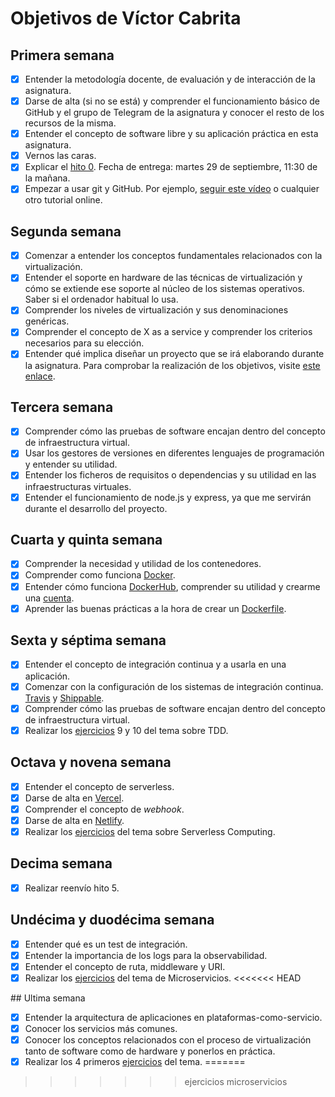 # Objetivos de Víctor Cabrita

## Primera semana

- [x] Entender la metodología docente, de evaluación y de interacción de la asignatura.
- [x] Darse de alta (si no se está) y comprender el funcionamiento básico de GitHub y el grupo de Telegram de la asignatura y conocer el resto de los recursos de la misma.
- [x] Entender el concepto de software libre y su aplicación práctica en esta asignatura.
- [x] Vernos las caras.
- [x] Explicar el [hito 0](http://jj.github.io/IV/documentos/proyecto/0.Repositorio). Fecha de entrega: martes 29 de septiembre, 11:30 de la mañana.
- [x] Empezar a usar git y GitHub. Por ejemplo, [seguir este vídeo](https://www.youtube.com/watch?v=gmXyJI01qa8) o cualquier otro tutorial online.

## Segunda semana

- [x] Comenzar a entender los conceptos fundamentales relacionados con la virtualización.
- [x] Entender el soporte en hardware de las técnicas de virtualización y cómo se extiende ese soporte al núcleo de los sistemas operativos. Saber si el ordenador habitual lo usa.
- [x] Comprender los niveles de virtualización y sus denominaciones genéricas.
- [x] Comprender el concepto de X as a service y comprender los criterios necesarios para su elección.
- [x] Entender qué implica diseñar un proyecto que se irá elaborando durante la asignatura.
      Para comprobar la realización de los objetivos, visite [este enlace](https://github.com/Torchu/IV-Ejercicios-y-Objetivos/blob/main/Objetivos/Semana02.md).

## Tercera semana

- [x] Comprender cómo las pruebas de software encajan dentro del concepto de infraestructura virtual.
- [x] Usar los gestores de versiones en diferentes lenguajes de programación y entender su utilidad.
- [x] Entender los ficheros de requisitos o dependencias y su utilidad en las infraestructuras virtuales.
- [x] Entender el funcionamiento de node.js y express, ya que me servirán durante el desarrollo del proyecto.

## Cuarta y quinta semana

- [x] Comprender la necesidad y utilidad de los contenedores.
- [x] Comprender como funciona [Docker](https://www.docker.com/).
- [x] Entender cómo funciona [DockerHub](https://hub.docker.com/), comprender su utilidad y crearme una [cuenta](https://hub.docker.com/u/torchu).
- [x] Aprender las buenas prácticas a la hora de crear un [Dockerfile](https://github.com/Torchu/GymBot/blob/master/Dockerfile).

## Sexta y séptima semana

- [x] Entender el concepto de integración continua y a usarla en una aplicación.
- [x] Comenzar con la configuración de los sistemas de integración continua. [Travis](https://github.com/torchu/GymBot/blob/master/docs/travis.md) y [Shippable](https://github.com/torchu/GymBot/blob/master/docs/shippable.md).
- [x] Comprender cómo las pruebas de software encajan dentro del concepto de infraestructura virtual.
- [x] Realizar los [ejercicios](https://github.com/torchu/IV-Ejercicios-y-Objetivos/blob/main/Ejercicios/TDD.md) 9 y 10 del tema sobre TDD.

## Octava y novena semana

- [x] Entender el concepto de serverless.
- [x] Darse de alta en [Vercel](https://vercel.com/torchu).
- [x] Comprender el concepto de _webhook_.
- [x] Darse de alta en [Netlify](https://app.netlify.com/teams/torchu/overview).
- [x] Realizar los [ejercicios](https://github.com/torchu/IV-Ejercicios-y-Objetivos/blob/main/Ejercicios/serverless.md) del tema sobre Serverless Computing.

## Decima semana

- [x] Realizar reenvío hito 5.

## Undécima y duodécima semana

- [x] Entender qué es un test de integración.
- [x] Entender la importancia de los logs para la observabilidad.
- [x] Entender el concepto de ruta, middleware y URI.
- [x] Realizar los [ejercicios](https://github.com/torchu/IV-Ejercicios-y-Objetivos/blob/main/Ejercicios/microservicios.md) del tema de Microservicios.
<<<<<<< HEAD

## Ultima semana

- [x] Entender la arquitectura de aplicaciones en plataformas-como-servicio.
- [x] Conocer los servicios más comunes.
- [x] Conocer los conceptos relacionados con el proceso de virtualización tanto de software como de hardware y ponerlos en práctica.
- [x] Realizar los 4 primeros [ejercicios](https://github.com/torchu/IV-Ejercicios-y-Objetivos/blob/main/Ejercicios/PaaS.md) del tema.
=======
>>>>>>> ejercicios microservicios
